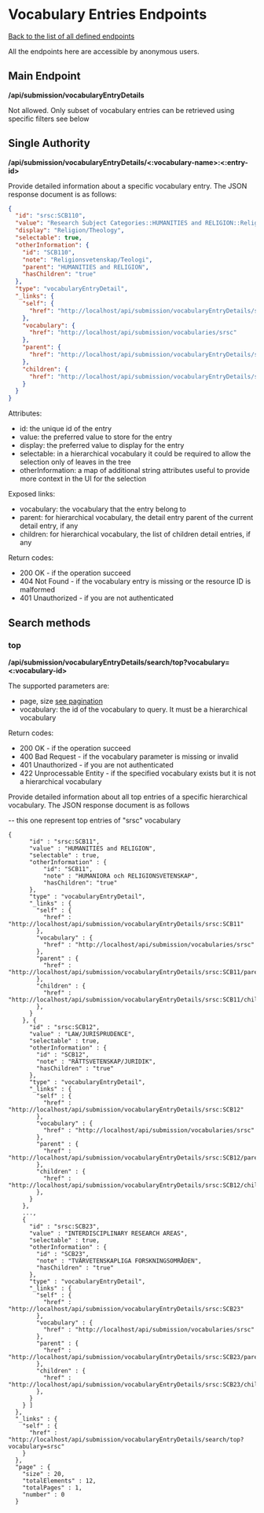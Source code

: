 # Vocabulary Entries Endpoints

[Back to the list of all defined endpoints](endpoints.md)

All the endpoints here are accessible by anonymous users.

## Main Endpoint

**/api/submission/vocabularyEntryDetails**

Not allowed. Only subset of vocabulary entries can be retrieved using specific filters see below

## Single Authority

**/api/submission/vocabularyEntryDetails/<:vocabulary-name>:<:entry-id>**

Provide detailed information about a specific vocabulary entry. The JSON response document is as follows:

```json
{
  "id": "srsc:SCB110",
  "value": "Research Subject Categories::HUMANITIES and RELIGION::Religion/Theology",
  "display": "Religion/Theology",
  "selectable": true,
  "otherInformation": {
    "id": "SCB110",
    "note": "Religionsvetenskap/Teologi",
    "parent": "HUMANITIES and RELIGION",
    "hasChildren": "true"
  },
  "type": "vocabularyEntryDetail",
  "_links": {
    "self": {
      "href": "http://localhost/api/submission/vocabularyEntryDetails/srsc:SCB110"
    },
    "vocabulary": {
      "href": "http://localhost/api/submission/vocabularies/srsc"
    },
    "parent": {
      "href": "http://localhost/api/submission/vocabularyEntryDetails/srsc:SCB110/parent"
    },
    "children": {
      "href": "http://localhost/api/submission/vocabularyEntryDetails/srsc:SCB110/children"
    }
  }
}
```

Attributes:

* id: the unique id of the entry
* value: the preferred value to store for the entry
* display: the preferred value to display for the entry
* selectable: in a hierarchical vocabulary it could be required to allow the selection only of leaves in the tree
* otherInformation: a map of additional string attributes useful to provide more context in the UI for the selection

Exposed links:

* vocabulary: the vocabulary that the entry belong to
* parent: for hierarchical vocabulary, the detail entry parent of the current detail entry, if any
* children: for hierarchical vocabulary, the list of children detail entries, if any

Return codes:

* 200 OK - if the operation succeed
* 404 Not Found - if the vocabulary entry is missing or the resource ID is malformed
* 401 Unauthorized - if you are not authenticated

## Search methods

### top

**/api/submission/vocabularyEntryDetails/search/top?vocabulary=<:vocabulary-id>**

The supported parameters are:

* page, size [see pagination](README.md#Pagination)
* vocabulary: the id of the vocabulary to query. It must be a hierarchical vocabulary

Return codes:

* 200 OK - if the operation succeed
* 400 Bad Request - if the vocabulary parameter is missing or invalid
* 401 Unauthorized - if you are not authenticated
* 422 Unprocessable Entity - if the specified vocabulary exists but it is not a hierarchical vocabulary

Provide detailed information about all top entries of a specific hierarchical vocabulary. The JSON response document is
as follows

-- this one represent top entries of "srsc" vocabulary

```json, 
{
      "id" : "srsc:SCB11",
      "value" : "HUMANITIES and RELIGION",
      "selectable" : true,
      "otherInformation" : {
          "id": "SCB11",
          "note" : "HUMANIORA och RELIGIONSVETENSKAP",
          "hasChildren": "true"
      },
      "type" : "vocabularyEntryDetail",
      "_links" : {
        "self" : {
          "href" : "http://localhost/api/submission/vocabularyEntryDetails/srsc:SCB11"
        },
        "vocabulary" : {
          "href" : "http://localhost/api/submission/vocabularies/srsc"
        },
        "parent" : {
          "href" : "http://localhost/api/submission/vocabularyEntryDetails/srsc:SCB11/parent"
        },
        "children" : {
          "href" : "http://localhost/api/submission/vocabularyEntryDetails/srsc:SCB11/children"
        },
      }
    }, {
      "id" : "srsc:SCB12",
      "value" : "LAW/JURISPRUDENCE",
      "selectable" : true,
      "otherInformation" : {
        "id" : "SCB12",
        "note" : "RÄTTSVETENSKAP/JURIDIK",
        "hasChildren" : "true"
      },
      "type" : "vocabularyEntryDetail",
      "_links" : {
        "self" : {
          "href" : "http://localhost/api/submission/vocabularyEntryDetails/srsc:SCB12"
        },
        "vocabulary" : {
          "href" : "http://localhost/api/submission/vocabularies/srsc"
        },
        "parent" : {
          "href" : "http://localhost/api/submission/vocabularyEntryDetails/srsc:SCB12/parent"
        },
        "children" : {
          "href" : "http://localhost/api/submission/vocabularyEntryDetails/srsc:SCB12/children"
        },
      }
    }, 
    ..., 
    {
      "id" : "srsc:SCB23",
      "value" : "INTERDISCIPLINARY RESEARCH AREAS",
      "selectable" : true,
      "otherInformation" : {
        "id" : "SCB23",
        "note" : "TVÄRVETENSKAPLIGA FORSKNINGSOMRÅDEN",
        "hasChildren" : "true"
      },
      "type" : "vocabularyEntryDetail",
      "_links" : {
        "self" : {
          "href" : "http://localhost/api/submission/vocabularyEntryDetails/srsc:SCB23"
        },
        "vocabulary" : {
          "href" : "http://localhost/api/submission/vocabularies/srsc"
        },
        "parent" : {
          "href" : "http://localhost/api/submission/vocabularyEntryDetails/srsc:SCB23/parent"
        },
        "children" : {
          "href" : "http://localhost/api/submission/vocabularyEntryDetails/srsc:SCB23/children"
        },
      }
    } ]
  },
  "_links" : {
    "self" : {
      "href" : "http://localhost/api/submission/vocabularyEntryDetails/search/top?vocabulary=srsc"
    }
  },
  "page" : {
    "size" : 20,
    "totalElements" : 12,
    "totalPages" : 1,
    "number" : 0
  }
```
